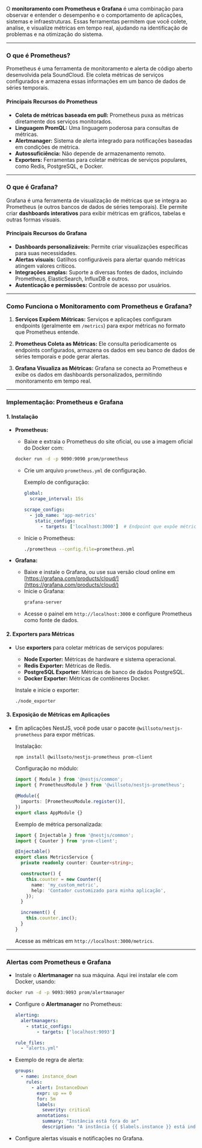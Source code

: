 O **monitoramento com Prometheus e Grafana** é uma combinação para observar e entender o desempenho e o comportamento de aplicações, sistemas e infraestruturas. Essas ferramentas permitem que você colete, analise, e visualize métricas em tempo real, ajudando na identificação de problemas e na otimização do sistema.

---

### **O que é Prometheus?**
Prometheus é uma ferramenta de monitoramento e alerta de código aberto desenvolvida pela SoundCloud. Ele coleta métricas de serviços configurados e armazena essas informações em um banco de dados de séries temporais.

#### **Principais Recursos do Prometheus**
- **Coleta de métricas baseada em pull:** Prometheus puxa as métricas diretamente dos serviços monitorados.
- **Linguagem PromQL:** Uma linguagem poderosa para consultas de métricas.
- **Alertmanager:** Sistema de alerta integrado para notificações baseadas em condições de métrica.
- **Autossuficiência:** Não depende de armazenamento remoto.
- **Exporters:** Ferramentas para coletar métricas de serviços populares, como Redis, PostgreSQL, e Docker.

---

### **O que é Grafana?**
Grafana é uma ferramenta de visualização de métricas que se integra ao Prometheus (e outros bancos de dados de séries temporais). Ele permite criar **dashboards interativos** para exibir métricas em gráficos, tabelas e outras formas visuais.

#### **Principais Recursos do Grafana**
- **Dashboards personalizáveis:** Permite criar visualizações específicas para suas necessidades.
- **Alertas visuais:** Gatilhos configuráveis para alertar quando métricas atingem valores críticos.
- **Integrações amplas:** Suporte a diversas fontes de dados, incluindo Prometheus, ElasticSearch, InfluxDB e outros.
- **Autenticação e permissões:** Controle de acesso por usuários.

---

### **Como Funciona o Monitoramento com Prometheus e Grafana?**
1. **Serviços Expõem Métricas:**
   Serviços e aplicações configuram endpoints (geralmente em `/metrics`) para expor métricas no formato que Prometheus entende.

2. **Prometheus Coleta as Métricas:**
   Ele consulta periodicamente os endpoints configurados, armazena os dados em seu banco de dados de séries temporais e pode gerar alertas.

3. **Grafana Visualiza as Métricas:**
   Grafana se conecta ao Prometheus e exibe os dados em dashboards personalizados, permitindo monitoramento em tempo real.

---

### **Implementação: Prometheus e Grafana**
#### 1. **Instalação**
- **Prometheus:**
  - Baixe e extraia o Prometheus do site oficial, ou use a imagem oficial do Docker com:
  ```bash
  docker run -d -p 9090:9090 prom/prometheus
  ```
  - Crie um arquivo `prometheus.yml` de configuração.

    Exemplo de configuração:
    ```yaml
    global:
      scrape_interval: 15s

    scrape_configs:
      - job_name: 'app-metrics'
        static_configs:
          - targets: ['localhost:3000']  # Endpoint que expõe métricas
    ```

  - Inicie o Prometheus:
    ```bash
    ./prometheus --config.file=prometheus.yml
    ```

- **Grafana:**
  - Baixe e instale o Grafana, ou use sua versão cloud online em [https://grafana.com/products/cloud/](https://grafana.com/products/cloud/)
  - Inicie o Grafana:
    ```bash
    grafana-server
    ```
  - Acesse o painel em `http://localhost:3000` e configure Prometheus como fonte de dados.

#### 2. **Exporters para Métricas**
- Use **exporters** para coletar métricas de serviços populares:
  - **Node Exporter:** Métricas de hardware e sistema operacional.
  - **Redis Exporter:** Métricas de Redis.
  - **PostgreSQL Exporter:** Métricas de banco de dados PostgreSQL.
  - **Docker Exporter:** Métricas de contêineres Docker.

  Instale e inicie o exporter:
  ```bash
  ./node_exporter
  ```

#### 3. **Exposição de Métricas em Aplicações**
- Em aplicações NestJS, você pode usar o pacote `@willsoto/nestjs-prometheus` para expor métricas.

  Instalação:
  ```bash
  npm install @willsoto/nestjs-prometheus prom-client
  ```

  Configuração no módulo:
  ```typescript
  import { Module } from '@nestjs/common';
  import { PrometheusModule } from '@willsoto/nestjs-prometheus';

  @Module({
    imports: [PrometheusModule.register()],
  })
  export class AppModule {}
  ```

  Exemplo de métrica personalizada:
  ```typescript
  import { Injectable } from '@nestjs/common';
  import { Counter } from 'prom-client';

  @Injectable()
  export class MetricsService {
    private readonly counter: Counter<string>;

    constructor() {
      this.counter = new Counter({
        name: 'my_custom_metric',
        help: 'Contador customizado para minha aplicação',
      });
    }

    increment() {
      this.counter.inc();
    }
  }
  ```

  Acesse as métricas em `http://localhost:3000/metrics`.

---

### **Alertas com Prometheus e Grafana**
- Instale o **Alertmanager** na sua máquina. Aqui irei instalar ele com Docker, usando:
```bash
docker run -d -p 9093:9093 prom/alertmanager
``` 
- Configure o **Alertmanager** no Prometheus:
  ```yaml
  alerting:
    alertmanagers:
      - static_configs:
          - targets: ['localhost:9093']

  rule_files:
    - "alerts.yml"
  ```

- Exemplo de regra de alerta:
  ```yaml
  groups:
    - name: instance_down
      rules:
        - alert: InstanceDown
          expr: up == 0
          for: 5m
          labels:
            severity: critical
          annotations:
            summary: "Instância está fora do ar"
            description: "A instância {{ $labels.instance }} está indisponível há 5 minutos."
  ```

- Configure alertas visuais e notificações no Grafana.
